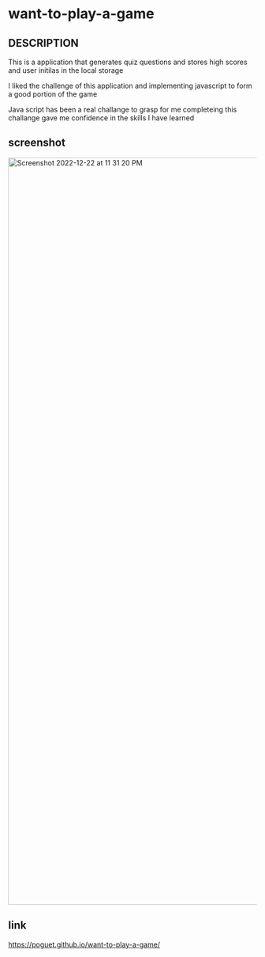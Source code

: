 # want-to-play-a-game

## DESCRIPTION 

This is a application that generates quiz questions and stores high scores and user initilas in the local storage 

I liked the challenge of this application and implementing javascript to form a good portion of the game

Java script has been a real challange to grasp for me completeing this challange gave me confidence in the skills I have learned 

## screenshot
<img width="1510" alt="Screenshot 2022-12-22 at 11 31 20 PM" src="https://user-images.githubusercontent.com/118129483/211991460-56e945f7-1cee-4a4d-8a8e-09e78d476112.png">

## link
https://poguet.github.io/want-to-play-a-game/

